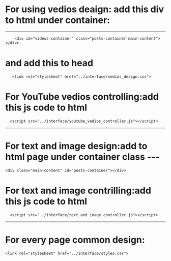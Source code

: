 # For using vedios deaign: add this div to html under container:
---------------------------
        <div id="videos-container" class="posts-container main-content"></div>
# and add this to head

       <link rel="stylesheet" href="../interface/vedios_design.css"> 


# For YouTube vedios controlling:add this js code to html

      <script src="../interface/youtube_vedios_controller.js"></script>      


--------------------------


# For text and image design:add to html page under container class ---

    <div class="main-content" id="posts-container"></div>



# For text and image contrilling:add this js code to html

      <script src="../interface/text_and_image_controller.js"></script>



----------------------------


# For every page common design:

    <link rel="stylesheet" href="../interface/styles.css"> 
